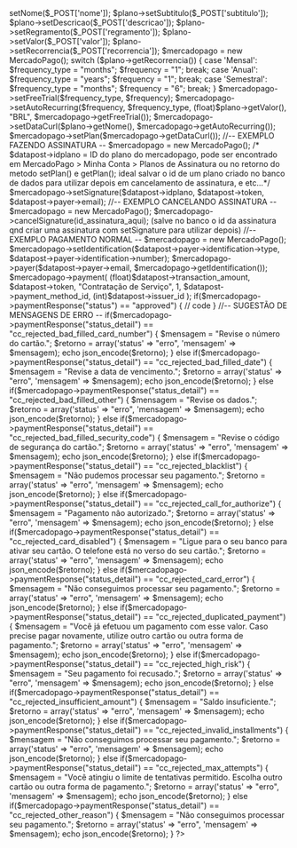 <?php

//-- EXEMPLO CRIANDO PLANO -- 

$plano = new Plano();

$plano->setNome($_POST['nome']);
$plano->setSubtitulo($_POST['subtitulo']);
$plano->setDescricao($_POST['descricao']);
$plano->setRegramento($_POST['regramento']);
$plano->setValor($_POST['valor']);
$plano->setRecorrencia($_POST['recorrencia']);

$mercadopago = new MercadoPago();

switch ($plano->getRecorrencia()) {
    case 'Mensal':
    $frequency_type = "months";
    $frequency      = "1";
    break;
    
    case 'Anual':
    $frequency_type = "years";
    $frequency      = "1";
    break;

    case 'Semestral':
    $frequency_type = "months";
    $frequency      = "6";
    break;
}

$mercadopago->setFreeTrial($frequency_type, $frequency);
$mercadopago->setAutoRecurring($frequency, $frequency_type, (float)$plano->getValor(), "BRL", $mercadopago->getFreeTrial());
$mercadopago->setDataCurl($plano->getNome(), $mercadopago->getAutoRecurring());
$mercadopago->setPlan($mercadopago->getDataCurl());

//-- EXEMPLO FAZENDO ASSINATURA -- 

$mercadopago = new MercadoPago();

/* $datapost->idplano = ID do plano do mercadopago, pode ser encontrado em MercadoPago > Minha Conta > Planos de Assinatura ou no retorno do metodo setPlan() e getPlan(); ideal salvar o id de um plano criado no banco de dados para utilizar depois em cancelamento de assinatura, e etc...*/


$mercadopago->setSignature($datapost->idplano, $datapost->token, $datapost->payer->email);

//-- EXEMPLO CANCELANDO ASSINATURA --

$mercadopago = new MercadoPago();
$mercadopago->cancelSignature(id_assinatura_aqui); (salve no banco o id da assinatura qnd criar uma assinatura com setSignature para utilizar depois)


//-- EXEMPLO PAGAMENTO NORMAL -- 

$mercadopago = new MercadoPago();

$mercadopago->setIdentification($datapost->payer->identification->type, $datapost->payer->identification->number);
$mercadopago->payer($datapost->payer->email, $mercadopago->getIdentification());

$mercadopago->payment(
    (float)$datapost->transaction_amount,
    $datapost->token,
    "Contratação de Serviço",
    1,
    $datapost->payment_method_id,
    (int)$datapost->issuer_id
);

if($mercadopago->paymentResponse("status") == "approved") 
{   
    // code
}

//-- SUGESTÃO DE MENSAGENS DE ERRO --

if($mercadopago->paymentResponse("status_detail") == "cc_rejected_bad_filled_card_number")
{
    $mensagem = "Revise o número do cartão.";
    $retorno = array('status' => "erro", 'mensagem' => $mensagem);
    echo json_encode($retorno);
}
else if($mercadopago->paymentResponse("status_detail") == "cc_rejected_bad_filled_date")
{
    $mensagem = "Revise a data de vencimento.";
    $retorno = array('status' => "erro", 'mensagem' => $mensagem);
    echo json_encode($retorno);
}
else if($mercadopago->paymentResponse("status_detail") == "cc_rejected_bad_filled_other")
{
    $mensagem = "Revise os dados.";
    $retorno = array('status' => "erro", 'mensagem' => $mensagem);
    echo json_encode($retorno);
}
else if($mercadopago->paymentResponse("status_detail") == "cc_rejected_bad_filled_security_code")
{
    $mensagem = "Revise o código de segurança do cartão.";
    $retorno = array('status' => "erro", 'mensagem' => $mensagem);
    echo json_encode($retorno);
}
else if($mercadopago->paymentResponse("status_detail") == "cc_rejected_blacklist")
{
    $mensagem = "Não pudemos processar seu pagamento.";
    $retorno = array('status' => "erro", 'mensagem' => $mensagem);
    echo json_encode($retorno);
}
else if($mercadopago->paymentResponse("status_detail") == "cc_rejected_call_for_authorize")
{
    $mensagem = "Pagamento não autorizado.";
    $retorno = array('status' => "erro", 'mensagem' => $mensagem);
    echo json_encode($retorno);
}
else if($mercadopago->paymentResponse("status_detail") == "cc_rejected_card_disabled")
{
    $mensagem = "Ligue para o seu banco para ativar seu cartão. O telefone está no verso do seu cartão.";
    $retorno = array('status' => "erro", 'mensagem' => $mensagem);
    echo json_encode($retorno);
}
else if($mercadopago->paymentResponse("status_detail") == "cc_rejected_card_error")
{
    $mensagem = "Não conseguimos processar seu pagamento.";
    $retorno = array('status' => "erro", 'mensagem' => $mensagem);
    echo json_encode($retorno);
}
else if($mercadopago->paymentResponse("status_detail") == "cc_rejected_duplicated_payment")
{
    $mensagem = "Você já efetuou um pagamento com esse valor. Caso precise pagar novamente, utilize outro cartão ou outra forma de pagamento.";
    $retorno = array('status' => "erro", 'mensagem' => $mensagem);
    echo json_encode($retorno);
}
else if($mercadopago->paymentResponse("status_detail") == "cc_rejected_high_risk")
{
    $mensagem = "Seu pagamento foi recusado.";
    $retorno = array('status' => "erro", 'mensagem' => $mensagem);
    echo json_encode($retorno);
}
else if($mercadopago->paymentResponse("status_detail") == "cc_rejected_insufficient_amount")
{
    $mensagem = "Saldo insuficiente.";
    $retorno = array('status' => "erro", 'mensagem' => $mensagem);
    echo json_encode($retorno);
}
else if($mercadopago->paymentResponse("status_detail") == "cc_rejected_invalid_installments")
{
    $mensagem = "Não conseguimos processar seu pagamento.";
    $retorno = array('status' => "erro", 'mensagem' => $mensagem);
    echo json_encode($retorno);
}
else if($mercadopago->paymentResponse("status_detail") == "cc_rejected_max_attempts")
{
    $mensagem = "Você atingiu o limite de tentativas permitido. Escolha outro cartão ou outra forma de pagamento.";
    $retorno = array('status' => "erro", 'mensagem' => $mensagem);
    echo json_encode($retorno);
}
else if($mercadopago->paymentResponse("status_detail") == "cc_rejected_other_reason")
{
    $mensagem = "Não conseguimos processar seu pagamento.";
    $retorno = array('status' => "erro", 'mensagem' => $mensagem);
    echo json_encode($retorno);
}

?>
